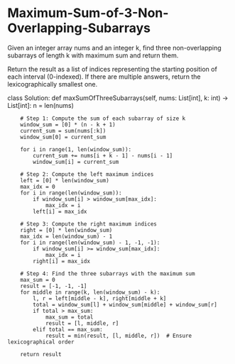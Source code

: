 # Maximum-Sum-of-3-Non-Overlapping-Subarrays

Given an integer array nums and an integer k, find three non-overlapping subarrays of length k with maximum sum and return them.

Return the result as a list of indices representing the starting position of each interval (0-indexed). If there are multiple answers, return the lexicographically smallest one.

class Solution:
    def maxSumOfThreeSubarrays(self, nums: List[int], k: int) -> List[int]:
        n = len(nums)
        
        # Step 1: Compute the sum of each subarray of size k
        window_sum = [0] * (n - k + 1)
        current_sum = sum(nums[:k])
        window_sum[0] = current_sum
        
        for i in range(1, len(window_sum)):
            current_sum += nums[i + k - 1] - nums[i - 1]
            window_sum[i] = current_sum
        
        # Step 2: Compute the left maximum indices
        left = [0] * len(window_sum)
        max_idx = 0
        for i in range(len(window_sum)):
            if window_sum[i] > window_sum[max_idx]:
                max_idx = i
            left[i] = max_idx
        
        # Step 3: Compute the right maximum indices
        right = [0] * len(window_sum)
        max_idx = len(window_sum) - 1
        for i in range(len(window_sum) - 1, -1, -1):
            if window_sum[i] >= window_sum[max_idx]:
                max_idx = i
            right[i] = max_idx
        
        # Step 4: Find the three subarrays with the maximum sum
        max_sum = 0
        result = [-1, -1, -1]
        for middle in range(k, len(window_sum) - k):
            l, r = left[middle - k], right[middle + k]
            total = window_sum[l] + window_sum[middle] + window_sum[r]
            if total > max_sum:
                max_sum = total
                result = [l, middle, r]
            elif total == max_sum:
                result = min(result, [l, middle, r])  # Ensure lexicographical order
        
        return result
